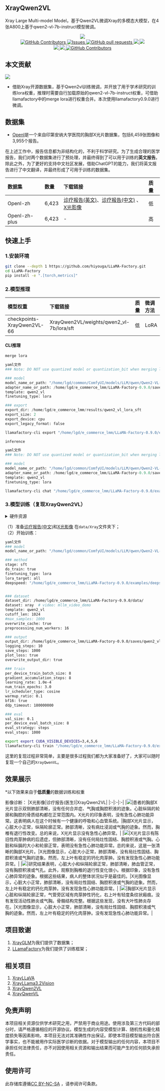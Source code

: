 ## XrayQwen2VL

Xray Large Multi-model Model，基于Qwen2VL微调Xray的多模态大模型，在4张A800上基于qwen2-vl-7b-instruct模型微调。

 <p align="center">
      <a href='https://github.com/leeguandong/XrayQwen2VL'>
            <img src='https://img.shields.io/badge/Project-Page-Green'>
      </a>
      </br>
      <a href="https://github.com/leeguandong/XrayQwen2VL/graphs/contributors">
        <img alt="GitHub Contributors" src="https://img.shields.io/github/contributors/leeguandong/XrayQwen2VL" />
      </a>
      <a href="https://github.com/leeguandong/XrayQwen2VL/issues">
        <img alt="Issues" src="https://img.shields.io/github/issues/leeguandong/XrayQwen2VL?color=0088ff" />
      </a>
      <a href="https://github.com/leeguandong/XrayQwen2VL/pulls">
        <img alt="GitHub pull requests" src="https://img.shields.io/github/issues-pr/leeguandong/XrayQwen2VL?color=0088ff" />
      </a>
      <a href=href="https://github.com/leeguandong/XrayQwen2VL/stargazers">
        <img src="https://img.shields.io/github/stars/leeguandong/XrayQwen2VL?color=ccf">
      </a>
      <a href=href="https://github.com/leeguandong/XrayQwen2VL">
        <img src="https://img.shields.io/github/repo-size/leeguandong/XrayQwen2VL.svg?style=flat-square">
      </a>
      </br>
      <a href=href="https://github.com/leeguandong/XrayQwen2VL">
        <img src="https://visitor-badge.laobi.icu/badge?page_id=https://github.com/leeguandong/XrayQwen2VL">
      </a>
      <a href=href="https://github.com/leeguandong/XrayQwen2VL">
        <img src="https://img.shields.io/github/last-commit/leeguandong/XrayQwen2VL">
      </a>
      <a href="https://github.com/leeguandong/XrayQwen2VL/blob/main/LICENSE">
        <img alt="GitHub Contributors" src="https://img.shields.io/badge/License-CC%20BY--NC--SA%204.0-lightgrey.svg" />
      </a>
  </p>

## 本文贡献

![](./doc/xrayqwenvl.png)

- 借助Xray开源数据集，基于Qwen2vl训练微调，并开放了用于学术研究的训练lora权重，推理时需要自行加载原始的qwen2-vl-7b-instruct权重，可借助llamafactory中的merge lora进行权重合并。本次使用llamafactory0.9.0进行微调。
## 数据集

- [OpenI](https://openi.nlm.nih.gov/faq#collection)是一个来自印第安纳大学医院的胸部X光片数据集，包括6,459张图像和3,955个报告。

在上述工作中，报告信息都为非结构化的，不利于科学研究。为了生成合理的医学报告，我们对两个数据集进行了预处理，并最终得到了可以用于训练的**英文报告**。除此之外，为了更好的支持中文社区发展，借助ChatGPT的能力，我们将英文报告进行了中文翻译，并最终形成了可用于训练的数据集。

|数据集|数量|下载链接|质量|
|:-|:-|:-|:-|
|OpenI-zh|6,423|[诊疗报告(英文)](./data/openi-en.json)、[诊疗报告(中文)](./data/Xray/openi-zh.json) 、[X光影像](https://pan.baidu.com/s/13GBsDMKf6xBZBSHpoWH_EA?pwd=k9sh)|低|
|OpenI-zh-plus|6,423|-|高|

## 快速上手

### 1.安装环境
```bash
git clone --depth 1 https://github.com/hiyouga/LLaMA-Factory.git
cd LLaMA-Factory
pip install -e ".[torch,metrics]"
```
### 2.模型推理

|模型权重|下载链接|质量|微调方法|
|:-|:-|:-|:-|
|checkpoints-XrayQwen2VL-66|XrayQwen2VL/weights/qwen2_vl-7b/lora/sft|低|LoRA|

#### CLI推理

```python
merge lora

yaml文件
### Note: DO NOT use quantized model or quantization_bit when merging lora adapters

### model
model_name_or_path: "/home/lgd/common/ComfyUI/models/LLM/qwen/Qwen2-VL-7B-Instruct/"
adapter_name_or_path: /home/lgd/e_commerce_lmm/LLaMA-Factory-0.9.0/saves/qwen2_vl-7b/lora/sft
template: qwen2_vl
finetuning_type: lora

### export
export_dir: /home/lgd/e_commerce_lmm/results/qwen2_vl_lora_sft
export_size: 2
export_device: cpu
export_legacy_format: false

llamafactory-cli export "/home/lgd/e_commerce_lmm/LLaMA-Factory-0.9.0/examples/merge_lora/qwen2vl_lora_sft.yaml"
```

```python
inference

yaml文件
### Note: DO NOT use quantized model or quantization_bit when merging lora adapters

### model
model_name_or_path: "/home/lgd/common/ComfyUI/models/LLM/qwen/Qwen2-VL-7B-Instruct/"
adapter_name_or_path: /home/lgd/e_commerce_lmm/LLaMA-Factory-0.9.0/saves/qwen2_vl-7b/lora/sft
template: qwen2_vl
finetuning_type: lora

llamafactory-cli chat "/home/lgd/e_commerce_lmm/LLaMA-Factory-0.9.0/examples/inference/qwen2_vl.yaml"
```

### 3.模型训练（复现XrayQwen2VL）

<details>
  <summary>硬件资源</summary>
  <p>* 实验在A800 (4X, 80GB)上进行</p>
</details>

（1）准备[诊疗报告(中文)](./data/openai-zh-llamafactory-qwen2vl-prompt.json)和[X光影像](https://pan.baidu.com/s/13GBsDMKf6xBZBSHpoWH_EA?pwd=k9sh) 在`data/Xray`文件夹下；         
（2）开始训练：

```bash
yaml文件
### model
model_name_or_path: "/home/lgd/common/ComfyUI/models/LLM/qwen/Qwen2-VL-7B-Instruct/"

### method
stage: sft
do_train: true
finetuning_type: lora
lora_target: all
deepspeed: "/home/lgd/e_commerce_lmm/LLaMA-Factory-0.9.0/examples/deepspeed/ds_z2_config.json"


### dataset
dataset_dir: /home/lgd/e_commerce_lmm/LLaMA-Factory-0.9.0/data/
dataset: xray  # video: mllm_video_demo
template: qwen2_vl
cutoff_len: 1024
#max_samples: 1000
overwrite_cache: true
preprocessing_num_workers: 16

### output
output_dir: /home/lgd/e_commerce_lmm/LLaMA-Factory-0.9.0/saves/qwen2_vl-7b/lora/sft
logging_steps: 10
save_steps: 1000
plot_loss: true
overwrite_output_dir: true

### train
per_device_train_batch_size: 8
gradient_accumulation_steps: 8
learning_rate: 1.0e-4
num_train_epochs: 3.0
lr_scheduler_type: cosine
warmup_ratio: 0.1
bf16: true
ddp_timeout: 180000000

### eval
val_size: 0.1
per_device_eval_batch_size: 8
eval_strategy: steps
eval_steps: 1000

export export CUDA_VISIBLE_DEVICES=3,4,5,6
llamafactory-cli train "/home/lgd/e_commerce_lmm/LLaMA-Factory-0.9.0/examples/train_lora/qwen2vl_lora_sft.yaml"
```

这里的复现过程非常简单，主要是很多过程我们都为大家准备好了，大家可以随时复现一个自己的`XrayQwenVL`。

## 效果展示

*以下效果来自于**低质量**的数据训练和权重

影像诊断：
|X光影像|诊疗报告(医生)|XrayQwen2VL|
|:-|:-|:-|
|![](./data/test/xray/1425_2.png)|患者的胸部X光片显示双侧肺部清晰，没有任何合并症、气胸或胸腔积液的迹象。心脏纵隔的轮廓和胸腔的骨质结构都在正常范围内。X光片的印象表明，没有急性心肺功能异常。这表明病人在这个时候有一个健康的呼吸和心血管系统。|胸部X光片显示，心脏大小正常，纵隔轮廓正常。肺部清晰，没有病灶浸润或气胸的迹象。然而，胸椎有退行性改变。总的来说，X光片显示没有急性心肺异常。|
|![](./data/test/xray/2808_1.png)|X光片显示有陈旧性肉芽肿病的后遗症，但肺部清晰，没有任何局灶性固结、胸腔积液或气胸。心脏和纵膈的大小和轮廓正常，表明没有急性心肺功能异常。总的来说，这是一张清晰的胸部X光片。|X光图像显示，心脏大小正常，肺部清晰，没有局灶性固结、胸腔积液或气胸的迹象。然而，左上叶有稳定的钙化肉芽肿。没有发现急性心肺功能异常。|
|![](./data/test/xray/348_2.png)|研究结果表明，心脏大小和纵隔轮廓正常，肺部清晰，肺血管正常，没有胸腔积液或气孔。此外，观察到胸椎的退行性变化很小。根据印象，没有急性心肺异常的迹象。根据这些结果，病人的整体状况似乎是最佳的。|X光图像显示，心脏大小正常，肺部清晰，没有局灶性固结、胸腔积液或气胸的迹象。然而，左上叶有稳定的钙化肉芽肿。没有发现急性心肺功能异常。|
|![](./data/test/xray/1785_2.png)|胸部X光片显示心脏和纵隔轮廓正常，气管旁区域有肉芽肿性钙化，右上叶有轻度条纹状瘢痕。没有发现活动性肺炎或气胸。骨骼结构完整。根据这些发现，没有大叶性肺炎存在。|X光图像显示，心脏大小正常，肺部清晰，没有局灶性固结、胸腔积液或气胸的迹象。然而，左上叶有稳定的钙化肉芽肿。没有发现急性心肺功能异常。|

## 项目致谢

1. [XrayGLM](https://github.com/THUDM/VisualGLM-6B)为我们提供了数据集；
1. [LLamaFactory](https://github.com/hiyouga/LLaMA-Factory)为我们提供了训练框架；

## 相关项目     
1. [XrayLLaVA](https://github.com/leeguandong/XrayLLaVA)    
2. [XrayLLama3.2Vision](https://github.com/leeguandong/XrayLLama3.2Vision)
3. [XrayQwen2VL](https://github.com/leeguandong/XrayQwen2VL)
4. [XrayQwenVL](https://github.com/leeguandong/XrayQwenVL)    

## 免责声明

本项目相关资源仅供学术研究之用，严禁用于商业用途。使用涉及第三方代码的部分时，请严格遵循相应的开源协议。模型生成的内容受模型计算、随机性和量化精度损失等因素影响，本项目无法对其准确性作出保证。即使本项目模型输出符合医学事实，也不能被用作实际医学诊断的依据。对于模型输出的任何内容，本项目不承担任何法律责任，亦不对因使用相关资源和输出结果而可能产生的任何损失承担责任。

## 使用许可

此存储库遵循[CC BY-NC-SA](https://creativecommons.org/licenses/by-nc-sa/4.0/) ，请参阅许可条款。

